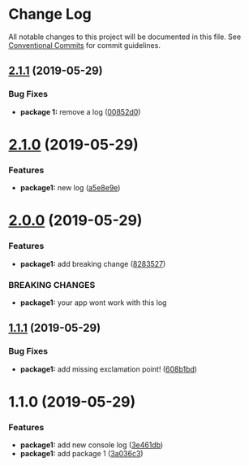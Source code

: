 # Change Log

All notable changes to this project will be documented in this file.
See [Conventional Commits](https://conventionalcommits.org) for commit guidelines.

## [2.1.1](https://github.com/curtisblanchette/monolernacommitconventionism/compare/@4iiz/package1@2.1.0...@4iiz/package1@2.1.1) (2019-05-29)


### Bug Fixes

* **package 1:** remove a log ([00852d0](https://github.com/curtisblanchette/monolernacommitconventionism/commit/00852d0))





# [2.1.0](https://github.com/curtisblanchette/monolernacommitconventionism/compare/@4iiz/package1@2.0.0...@4iiz/package1@2.1.0) (2019-05-29)


### Features

* **package1:** new log ([a5e8e9e](https://github.com/curtisblanchette/monolernacommitconventionism/commit/a5e8e9e))





# [2.0.0](https://github.com/curtisblanchette/monolernacommitconventionism/compare/@4iiz/package1@1.1.1...@4iiz/package1@2.0.0) (2019-05-29)


### Features

* **package1:** add breaking change ([8283527](https://github.com/curtisblanchette/monolernacommitconventionism/commit/8283527))


### BREAKING CHANGES

* **package1:** your app wont work with this log





## [1.1.1](https://github.com/curtisblanchette/monolernacommitconventionism/compare/@4iiz/package1@1.1.0...@4iiz/package1@1.1.1) (2019-05-29)


### Bug Fixes

* **package1:** add missing exclamation point! ([608b1bd](https://github.com/curtisblanchette/monolernacommitconventionism/commit/608b1bd))





# 1.1.0 (2019-05-29)


### Features

* **package1:** add new console log ([3e461db](https://github.com/curtisblanchette/monolernacommitconventionism/commit/3e461db))
* **package1:** add package 1 ([3a036c3](https://github.com/curtisblanchette/monolernacommitconventionism/commit/3a036c3))
